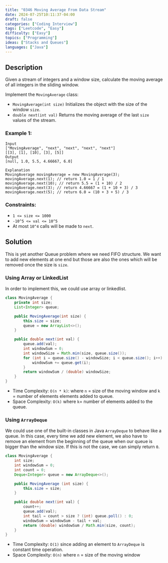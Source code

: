 ```yaml
---
title: "0346 Moving Average From Data Stream"
date: 2024-07-25T10:11:37-04:00
draft: false
categories: ["Coding Interview"]
tags: ["Leetcode", "Easy"]
difficulty: ["Easy"]
topics: ["Programming"]
ideas: ["Stacks and Queues"]
languages: ["Java"]
---
```


## Description

Given a stream of integers and a window size, calculate the moving average of all integers in the sliding window.

Implement the `MovingAverage` class:

- `MovingAverage(int size)` Initializes the object with the size of the window `size`.
- `double next(int val)` Returns the moving average of the last `size` values of the stream.
 

### Example 1:

```
Input
["MovingAverage", "next", "next", "next", "next"]
[[3], [1], [10], [3], [5]]
Output
[null, 1.0, 5.5, 4.66667, 6.0]

Explanation
MovingAverage movingAverage = new MovingAverage(3);
movingAverage.next(1); // return 1.0 = 1 / 1
movingAverage.next(10); // return 5.5 = (1 + 10) / 2
movingAverage.next(3); // return 4.66667 = (1 + 10 + 3) / 3
movingAverage.next(5); // return 6.0 = (10 + 3 + 5) / 3
``` 

### Constraints:

- `1 <= size <= 1000`
- `-10^5 <= val <= 10^5`
- At most `10^4` calls will be made to `next`.

## Solution

This is yet another Queue problem where we need FIFO structure. We want to add new elements at one end but those are also the ones which will be removed once the size is `size`. 

### Using Array or LinkedList

In order to implement this, we could use array or linkedlist.

```java
class MovingAverage {
    private int size;
    List<Integer> queue;

    public MovingAverage(int size) {
        this.size = size;
        queue = new ArrayList<>();
    }

    public double next(int val) {
        queue.add(val);
        int windowSum = 0;
        int windowSize = Math.min(size, queue.size());
        for (int i = queue.size() - windowSize; i < queue.size(); i++) {
            windowSum += queue.get(i);
        }
        return windowSum / (double) windowSize;
    }
}
```

- Time Complexity: `O(n * k)`: where `n` = size of the moving window and `k` = number of elements elements added to queue.
- Space Complexity: `O(k)` where `k`= number of elements added to the queue.

### Using `ArrayDeque`

We could use one of the built-in classes in Java `ArrayDeque` to behave like a queue. In this case, every time we add new element, we also have to remove an element from the beginning of the queue when our queue is bigger than the window size. If this is not the case, we can simply return `0`.

```java
class MovingAverage {
    int size;
    int windowSum = 0;
    int count = 0;
    Deque<Integer> queue = new ArrayDeque<>();

    public MovingAverage (int size) {
        this.size = size;
    }

    public double next(int val) {
        count++;
        queue.add(val);
        int tail = count > size ? (int) queue.poll() : 0;
        windowSum = windowSum - tail + val;
        return (double) windowSum / Math.min(size, count);
    }
}
```

- Time Complexity: `O(1)` since adding an element to `ArrayDeque` is constant time operation.
- Space Complexity: `O(n)` where `n` = size of the moving window